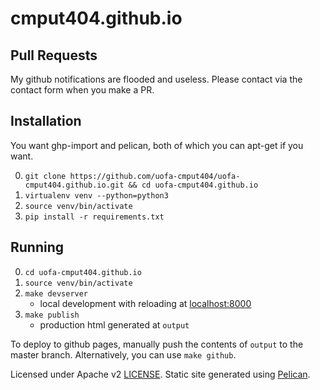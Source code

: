 # cmput404.github.io

## Pull Requests

My github notifications are flooded and useless. Please contact via the contact form when you make a PR.

## Installation

You want ghp-import and pelican, both of which you can apt-get if you want.

0. `git clone https://github.com/uofa-cmput404/uofa-cmput404.github.io.git && cd uofa-cmput404.github.io`
0. `virtualenv venv --python=python3`
0. `source venv/bin/activate`
0. `pip install -r requirements.txt`

## Running

0. `cd uofa-cmput404.github.io`
0. `source venv/bin/activate`
0. `make devserver`
    * local development with reloading at [localhost:8000](http://localhost:8000)
0. `make publish`
    * production html generated at `output`

To deploy to github pages, manually push the contents of `output` to the master branch.
Alternatively, you can use `make github`.

Licensed under Apache v2 [LICENSE](./LICENSE).
Static site generated using [Pelican](https://github.com/getpelican/pelican).
